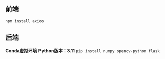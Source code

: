 ## 前端
`npm install axios`
## 后端
__Conda虚拟环境__
__Python版本：3.11__
`pip install numpy opencv-python flask`